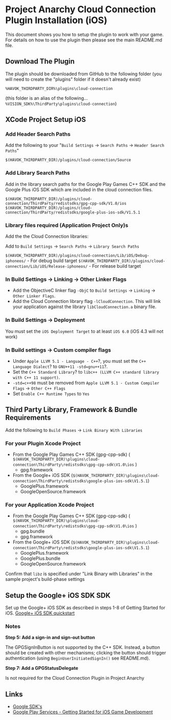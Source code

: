 # Project Anarchy Cloud Connection Plugin Installation (iOS)

This document shows you how to setup the plugin to work with your game. For details on how to use the plugin then please see the main README.md file.

## Download The Plugin

The plugin should be downloaded from GitHub to the following folder (you will need to create the "plugins" folder if it doesn't already exist)

`%HAVOK_THIRDPARTY_DIR%\plugins\cloud-connection`

(this folder is an alias of the following... `%VISION_SDK%\ThirdParty\plugins\cloud-connection`)

## XCode Project Setup iOS

### Add Header Search Paths
Add the following to your "`Build Settings` -> `Search Paths` -> `Header Search Paths`"

`$(HAVOK_THIRDPARTY_DIR)/plugins/cloud-connection/Source`

### Add Library Search Paths

Add in the library search paths for the Google Play Games C++ SDK and the Google Plus iOS SDK which are included in the cloud connection files.

`$(HAVOK_THIRDPARTY_DIR)/plugins/cloud-connection/ThirdParty/redistsdks/gpg-cpp-sdk/V1.0/ios`
`$(HAVOK_THIRDPARTY_DIR)/plugins/cloud-connection/ThirdParty/redistsdks/google-plus-ios-sdk/V1.5.1`

### Library files required (Application Project Only)s

Add the the Cloud Connection libraries:

Add to `Build Settings` -> `Search Paths` -> `Library Search Paths` 

`$(HAVOK_THIRDPARTY_DIR)/plugins/cloud-connection/Lib/iOS/Debug-iphoneos/` - For debug build target
`$(HAVOK_THIRDPARTY_DIR)/plugins/cloud-connection/Lib/iOS/Release-iphoneos/` - For release build target

### In Build Settings -> Linking -> Other Linker Flags

* Add the ObjectiveC linker flag `-ObjC` to `Build Settings` -> `Linking` -> `Other Linker Flags`.
* Add the Cloud Connection library flag `-lCloudConnection`. This will link your application against the library `libCloudConnection.a` binary file.

 
### In Build Settings -> Deployment

You must set the `iOS Deployment Target` to at least `iOS 6.0` (iOS 4.3 will not work)

### In Build settings -> Custom compiler flags

* Under `Apple LLVM 5.1 - Language - C++`?, you must set the `C++ Language Dialect`? to `GNU++11 -std=gnu++11`?.
* Set the `C++ Standard Library`? to `libc++ (LLVM C++ standard library with C++ 11 support)`.
* `-std=c++98` must be removed from `Apple LLVM 5.1 - Custom Compiler Flags` -> `Other C++ Flags`
* Set `Enable C++ Runtime Types` to `Yes`

## Third Party Library, Framework & Bundle Requirements

Add the following to `Build Phases` -> `Link Binary With Libraries`

### For your Plugin Xcode Project

* From the Google Play Games C++ SDK (gpg-cpp-sdk) ( `$(HAVOK_THIRDPARTY_DIR)\plugins\cloud-connection\ThirdParty\redistsdks\gpg-cpp-sdk\V1.0\ios` )
  * gpg.framework
* From the Google+ iOS SDK (`$(HAVOK_THIRDPARTY_DIR)\plugins\cloud-connection\ThirdParty\redistsdks\google-plus-ios-sdk\V1.5.1`)
  * GooglePlus.framework
  * GoogleOpenSource.framework

### For your Application Xcode Project

* From the Google Play Games C++ SDK (gpg-cpp-sdk) ( `$(HAVOK_THIRDPARTY_DIR)\plugins\cloud-connection\ThirdParty\redistsdks\gpg-cpp-sdk\V1.0\ios` )
  * gpg.bundle
  * gpg.framework
* From the Google+ iOS SDK (`$(HAVOK_THIRDPARTY_DIR)\plugins\cloud-connection\ThirdParty\redistsdks\google-plus-ios-sdk\V1.5.1`)
  * GooglePlus.framework
  * GooglePlus.bundle
  * GoogleOpenSource.framework

Confirm that `libz` is specified under "Link Binary with Libraries" in the sample project's build-phase settings

## Setup the Google+ iOS SDK SDK
Set up the Google+ iOS SDK as described in steps 1-8 of Getting Started for iOS. [Google+ iOS SDK quickstart](https://developers.google.com/games/services/ios/quickstart)

### Notes

**Step 5: Add a sign-in and sign-out button** 

The GPGSignInButton is not supported by the C++ SDK. Instead, a button should be created with other mechanisms; clicking the button should trigger authentication (using `BeginUserInitiatedSignIn()` see README.md).

**Step 7: Add a GPGStatusDelegate**

Is not required for the Cloud Connection Plugin in Project Anarchy

## Links

* [Google SDK's](https://developers.google.com/games/services/downloads/)
* [Google Play Services - Getting Started for iOS Game Development](https://developers.google.com/games/services/ios/quickstart)
